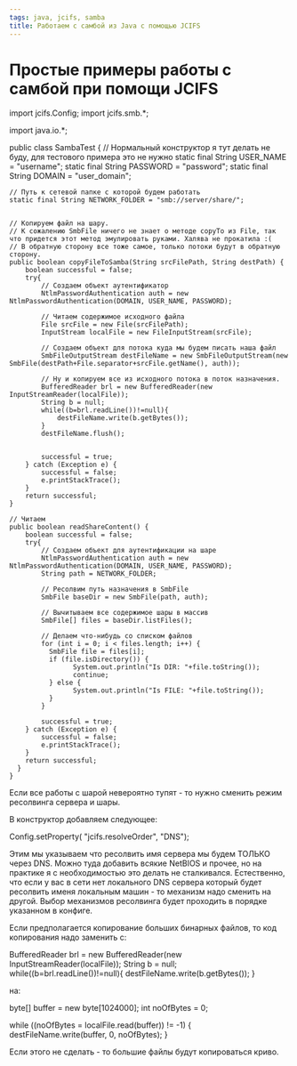 ```yaml
---
tags: java, jcifs, samba
title: Работаем с самбой из Java с помощью JCIFS
---
```

# Простые примеры работы с самбой при помощи JCIFS

  import jcifs.Config;
  import jcifs.smb.*;

  import java.io.*;

  public class SambaTest {
    // Нормальный конструктор я тут делать не буду, для тестового примера это не нужно
    static final String USER_NAME = "username";
    static final String PASSWORD = "password";
    static final String DOMAIN = "user_domain";

    // Путь к сетевой папке с которой будем работать
    static final String NETWORK_FOLDER = "smb://server/share/";


    // Копируем файл на шару.
    // К сожалению SmbFile ничего не знает о методе copyTo из File, так что придется этот метод эмулировать руками. Халява не прокатила :(
    // В обратную сторону все тоже самое, только потоки будут в обратную сторону.
    public boolean copyFileToSamba(String srcFilePath, String destPath) {
        boolean successful = false;
        try{
            // Создаем объект аутентификатор
            NtlmPasswordAuthentication auth = new NtlmPasswordAuthentication(DOMAIN, USER_NAME, PASSWORD);

            // Читаем содержимое исходного файла
            File srcFile = new File(srcFilePath);
            InputStream localFile = new FileInputStream(srcFile);

            // Создаем объект для потока куда мы будем писать наша файл
            SmbFileOutputStream destFileName = new SmbFileOutputStream(new SmbFile(destPath+File.separator+srcFile.getName(), auth));

            // Ну и копируем все из исходного потока в поток назначения.
            BufferedReader brl = new BufferedReader(new InputStreamReader(localFile));
            String b = null;
            while((b=brl.readLine())!=null){
                destFileName.write(b.getBytes());
            }
            destFileName.flush();


            successful = true;
        } catch (Exception e) {
            successful = false;
            e.printStackTrace();
        }
        return successful;
    }

    // Читаем
    public boolean readShareContent() {
        boolean successful = false;
        try{
            // Создаем объект для аутентификации на шаре
            NtlmPasswordAuthentication auth = new NtlmPasswordAuthentication(DOMAIN, USER_NAME, PASSWORD);
            String path = NETWORK_FOLDER;

            // Ресолвим путь назначения в SmbFile
            SmbFile baseDir = new SmbFile(path, auth);

            // Вычитываем все содержимое шары в массив
            SmbFile[] files = baseDir.listFiles();

            // Делаем что-нибудь со списком файлов
            for (int i = 0; i < files.length; i++) {
              SmbFile file = files[i];
              if (file.isDirectory()) {
                    System.out.println("Is DIR: "+file.toString());
                    continue;
              } else {
                    System.out.println("Is FILE: "+file.toString());
              }
            }

            successful = true;
        } catch (Exception e) {
            successful = false;
            e.printStackTrace();
        }
        return successful;
      }
    }

Если все работы с шарой невероятно тупят - то нужно сменить режим ресолвинга сервера и шары.

В конструктор добавляем следующее:

  Config.setProperty( "jcifs.resolveOrder", "DNS");

Этим мы указываем что ресолвить имя сервера мы будем ТОЛЬКО через DNS. Можно туда добавить всякие NetBIOS и прочее, но на практике я с необходимостью это делать не сталкивался. Естественно, что если у вас в сети нет локального DNS сервера который будет ресолвить именя локальным машин - то механизм надо сменить на другой. Выбор механизмов ресолвинга будет проходить в порядке указанном в конфиге.

Если предполагается копирование больших бинарных файлов, то код копирования надо заменить с:

  BufferedReader brl = new BufferedReader(new InputStreamReader(localFile));
  String b = null;
  while((b=brl.readLine())!=null){
    destFileName.write(b.getBytes());
  }

на:

  byte[] buffer = new byte[1024000];
  int noOfBytes = 0;

  while ((noOfBytes = localFile.read(buffer)) != -1) {
    destFileName.write(buffer, 0, noOfBytes);
  }

Если этого не сделать - то большие файлы будут копироваться криво.
